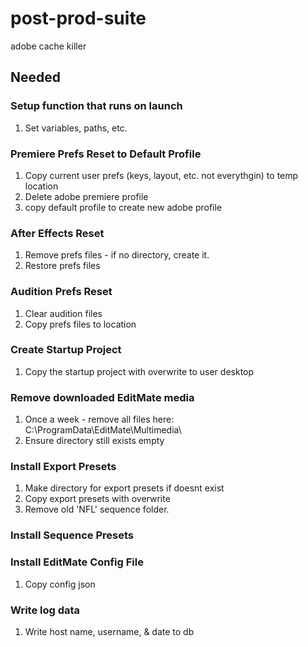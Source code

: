 # post-prod-suite
adobe cache killer

## Needed

### Setup function that runs on launch

1. Set variables, paths, etc.

### Premiere Prefs Reset to Default Profile

1. Copy current user prefs (keys, layout, etc. not everythgin) to temp location
2. Delete adobe premiere profile
3. copy default profile to create new adobe profile

### After Effects Reset 

1. Remove prefs files - if no directory, create it.
2. Restore prefs files

### Audition Prefs Reset

1. Clear audition files
2. Copy prefs files to location

### Create Startup Project

1. Copy the startup project with overwrite to user desktop

### Remove downloaded EditMate media

1. Once a week - remove all files here: C:\ProgramData\EditMate\Multimedia\
2. Ensure directory still exists empty

### Install Export Presets

1. Make directory for export presets if doesnt exist
2. Copy export presets with overwrite
3. Remove old 'NFL' sequence folder.

### Install Sequence Presets

### Install EditMate Config File

1. Copy config json

### Write log data

1. Write host name, username, & date to db

